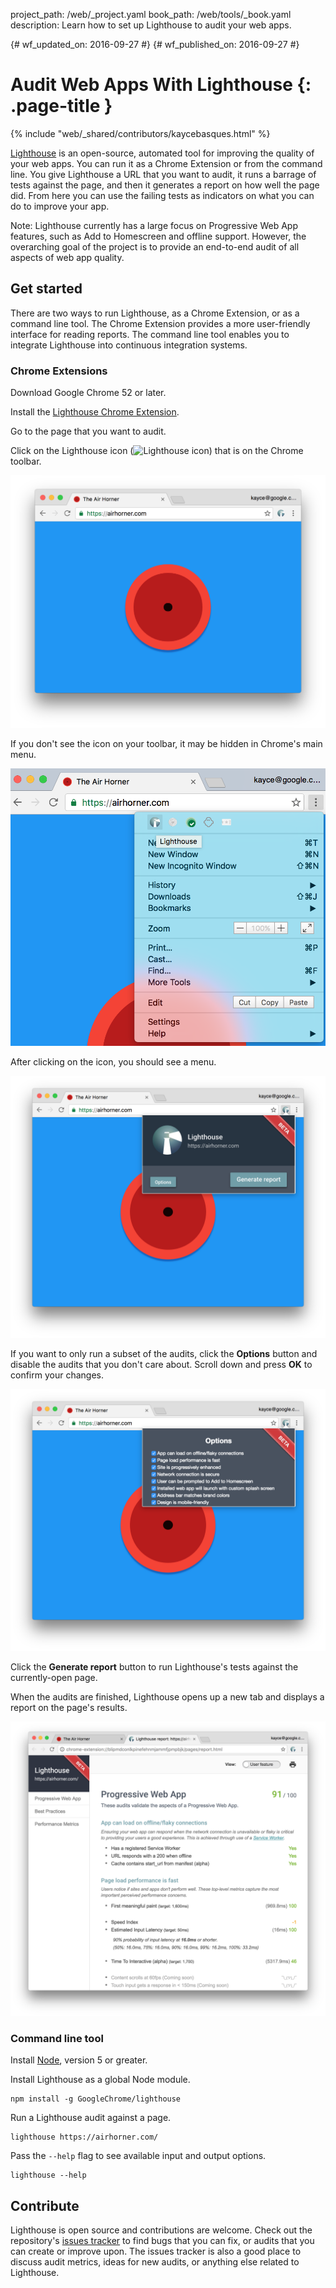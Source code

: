 project_path: /web/_project.yaml
book_path: /web/tools/_book.yaml
description: Learn how to set up Lighthouse to audit your web apps.

{# wf_updated_on: 2016-09-27 #}
{# wf_published_on: 2016-09-27 #}

# Audit Web Apps With Lighthouse {: .page-title }

{% include "web/_shared/contributors/kaycebasques.html" %}

[Lighthouse](https://github.com/GoogleChrome/lighthouse) is an open-source,
automated tool for improving the quality of your web apps. You can run it as a
Chrome Extension or from the command line. You give Lighthouse a URL that you
want to audit, it runs a barrage of tests against the page, and then it
generates a report on how well the page did. From here you can use the
failing tests as indicators on what you can do to improve your app.

Note: Lighthouse currently has a large focus on Progressive Web App features, such as Add to Homescreen and offline support. However, the overarching goal of the project is to provide an end-to-end audit of all aspects of web app quality.

## Get started

There are two ways to run Lighthouse, as a Chrome Extension, or as a command
line tool. The Chrome Extension provides a more user-friendly interface for
reading reports. The command line tool enables you to integrate Lighthouse into
continuous integration systems.

### Chrome Extensions

Download Google Chrome 52 or later.

Install the [Lighthouse Chrome Extension](https://chrome.google.com/webstore/detail/lighthouse/blipmdconlkpinefehnmjammfjpmpbjk).

Go to the page that you want to audit.

Click on the Lighthouse icon (![Lighthouse 
icon](images/lighthouse-icon-16.png)) that is on the Chrome toolbar.

![Lighthouse icon on Chrome Toolbar](images/icon-on-toolbar.png)

If you don't see the icon on your toolbar, it may be hidden in Chrome's
main menu.

![Lighthouse icon in Chrome's Menu](images/icon-in-menu.png)

After clicking on the icon, you should see a menu.

![Lighthouse menu](images/menu.png)

If you want to only run a subset of the audits, click the **Options** button
and disable the audits that you don't care about. Scroll down and press **OK**
to confirm your changes.

![Lighthouse options menu](images/options.png)

Click the **Generate report** button to run Lighthouse's tests against the
currently-open page.

When the audits are finished, Lighthouse opens up a new tab and displays a
report on the page's results.

![Lighthouse report](images/report.png)

### Command line tool

Install [Node](https://nodejs.org), version 5 or greater.

Install Lighthouse as a global Node module.

    npm install -g GoogleChrome/lighthouse

Run a Lighthouse audit against a page.

    lighthouse https://airhorner.com/

Pass the `--help` flag to see available input and output options.

    lighthouse --help

## Contribute

Lighthouse is open source and contributions are welcome. Check out the
repository's [issues tracker](https://github.com/GoogleChrome/lighthouse/issues)
to find bugs that you can fix, or audits that you can create or improve upon.
The issues tracker is also a good place to discuss audit metrics, ideas for
new audits, or anything else related to Lighthouse.
